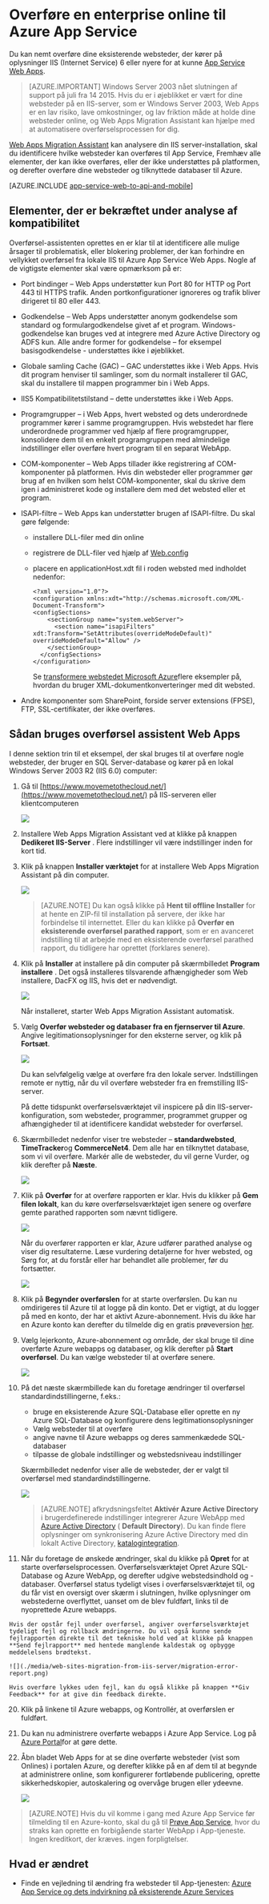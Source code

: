 <properties 
    pageTitle="Overføre en enterprise online til Azure App Service" 
    description="Viser, hvordan du bruger Web Apps Migration Assistant kan du hurtigt overføre eksisterende IIS-websteder til Azure App Service Web Apps" 
    services="app-service" 
    documentationCenter="" 
    authors="cephalin" 
    writer="cephalin" 
    manager="wpickett" 
    editor=""/>

<tags 
    ms.service="app-service" 
    ms.workload="na" 
    ms.tgt_pltfrm="na" 
    ms.devlang="na" 
    ms.topic="article" 
    ms.date="07/01/2016" 
    ms.author="cephalin"/>

# <a name="migrate-an-enterprise-web-app-to-azure-app-service"></a>Overføre en enterprise online til Azure App Service

Du kan nemt overføre dine eksisterende websteder, der kører på oplysninger IIS (Internet Service) 6 eller nyere for at kunne [App Service Web Apps](http://go.microsoft.com/fwlink/?LinkId=529714). 

>[AZURE.IMPORTANT] Windows Server 2003 nået slutningen af support på juli fra 14 2015. Hvis du er i øjeblikket er vært for dine websteder på en IIS-server, som er Windows Server 2003, Web Apps er en lav risiko, lave omkostninger, og lav friktion måde at holde dine websteder online, og Web Apps Migration Assistant kan hjælpe med at automatisere overførselsprocessen for dig. 

[Web Apps Migration Assistant](https://www.movemetothecloud.net/) kan analysere din IIS server-installation, skal du identificere hvilke websteder kan overføres til App Service, Fremhæv alle elementer, der kan ikke overføres, eller der ikke understøttes på platformen, og derefter overføre dine websteder og tilknyttede databaser til Azure.

[AZURE.INCLUDE [app-service-web-to-api-and-mobile](../../includes/app-service-web-to-api-and-mobile.md)]

## <a name="elements-verified-during-compatibility-analysis"></a>Elementer, der er bekræftet under analyse af kompatibilitet ##
Overførsel-assistenten oprettes en er klar til at identificere alle mulige årsager til problematisk, eller blokering problemer, der kan forhindre en vellykket overførsel fra lokale IIS til Azure App Service Web Apps. Nogle af de vigtigste elementer skal være opmærksom på er:

-   Port bindinger – Web Apps understøtter kun Port 80 for HTTP og Port 443 til HTTPS trafik. Anden portkonfigurationer ignoreres og trafik bliver dirigeret til 80 eller 443. 
-   Godkendelse – Web Apps understøtter anonym godkendelse som standard og formulargodkendelse givet af et program. Windows-godkendelse kan bruges ved at integrere med Azure Active Directory og ADFS kun. Alle andre former for godkendelse – for eksempel basisgodkendelse - understøttes ikke i øjeblikket. 
-   Globale samling Cache (GAC) – GAC understøttes ikke i Web Apps. Hvis dit program henviser til samlinger, som du normalt installerer til GAC, skal du installere til mappen programmer bin i Web Apps. 
-   IIS5 Kompatibilitetstilstand – dette understøttes ikke i Web Apps. 
-   Programgrupper – i Web Apps, hvert websted og dets underordnede programmer kører i samme programgruppen. Hvis webstedet har flere underordnede programmer ved hjælp af flere programgrupper, konsolidere dem til en enkelt programgruppen med almindelige indstillinger eller overføre hvert program til en separat WebApp.
-   COM-komponenter – Web Apps tillader ikke registrering af COM-komponenter på platformen. Hvis din websteder eller programmer gør brug af en hvilken som helst COM-komponenter, skal du skrive dem igen i administreret kode og installere dem med det websted eller et program.
-   ISAPI-filtre – Web Apps kan understøtter brugen af ISAPI-filtre. Du skal gøre følgende:
    -   installere DLL-filer med din online 
    -   registrere de DLL-filer ved hjælp af [Web.config](http://www.iis.net/configreference/system.webserver/isapifilters)
    -   placere en applicationHost.xdt fil i roden websted med indholdet nedenfor:

            <?xml version="1.0"?>
            <configuration xmlns:xdt="http://schemas.microsoft.com/XML-Document-Transform">
            <configSections>
                <sectionGroup name="system.webServer">
                  <section name="isapiFilters" xdt:Transform="SetAttributes(overrideModeDefault)" overrideModeDefault="Allow" />
                </sectionGroup>
              </configSections>
            </configuration>

        Se [transformere webstedet Microsoft Azure](http://blogs.msdn.com/b/waws/archive/2014/06/17/transform-your-microsoft-azure-web-site.aspx)flere eksempler på, hvordan du bruger XML-dokumentkonverteringer med dit websted.

-   Andre komponenter som SharePoint, forside server extensions (FPSE), FTP, SSL-certifikater, der ikke overføres.

## <a name="how-to-use-the-web-apps-migration-assistant"></a>Sådan bruges overførsel assistent Web Apps ##
I denne sektion trin til et eksempel, der skal bruges til at overføre nogle websteder, der bruger en SQL Server-database og kører på en lokal Windows Server 2003 R2 (IIS 6.0) computer:

1.  Gå til [https://www.movemetothecloud.net/](https://www.movemetothecloud.net/) på IIS-serveren eller klientcomputeren 

    ![](./media/web-sites-migration-from-iis-server/migration-tool-homepage.png)

2.  Installere Web Apps Migration Assistant ved at klikke på knappen **Dedikeret IIS-Server** . Flere indstillinger vil være indstillinger inden for kort tid. 
4.  Klik på knappen **Installer værktøjet** for at installere Web Apps Migration Assistant på din computer.

    ![](./media/web-sites-migration-from-iis-server/install-page.png)

    >[AZURE.NOTE] Du kan også klikke på **Hent til offline Installer** for at hente en ZIP-fil til installation på servere, der ikke har forbindelse til internettet. Eller du kan klikke på **Overfør en eksisterende overførsel parathed rapport**, som er en avanceret indstilling til at arbejde med en eksisterende overførsel parathed rapport, du tidligere har oprettet (forklares senere).

5.  Klik på **Installer** at installere på din computer på skærmbilledet **Program installere** . Det også installeres tilsvarende afhængigheder som Web installere, DacFX og IIS, hvis det er nødvendigt. 

    ![](./media/web-sites-migration-from-iis-server/install-progress.png)

    Når installeret, starter Web Apps Migration Assistant automatisk.
  
6.  Vælg **Overfør websteder og databaser fra en fjernserver til Azure**. Angive legitimationsoplysninger for den eksterne server, og klik på **Fortsæt**. 

    ![](./media/web-sites-migration-from-iis-server/migrate-from-remote.png)

    Du kan selvfølgelig vælge at overføre fra den lokale server. Indstillingen remote er nyttig, når du vil overføre websteder fra en fremstilling IIS-server.
 
    På dette tidspunkt overførselsværktøjet vil inspicere på din IIS-server-konfiguration, som websteder, programmer, programmet grupper og afhængigheder til at identificere kandidat websteder for overførsel. 

8.  Skærmbilledet nedenfor viser tre websteder – **standardwebsted**, **TimeTracker**og **CommerceNet4**. Dem alle har en tilknyttet database, som vi vil overføre. Markér alle de websteder, du vil gerne Vurder, og klik derefter på **Næste**.

    ![](./media/web-sites-migration-from-iis-server/select-migration-candidates.png)
 
9.  Klik på **Overfør** for at overføre rapporten er klar. Hvis du klikker på **Gem filen lokalt**, kan du køre overførselsværktøjet igen senere og overføre gemte parathed rapporten som nævnt tidligere.

    ![](./media/web-sites-migration-from-iis-server/upload-readiness-report.png)
 
    Når du overfører rapporten er klar, Azure udfører parathed analyse og viser dig resultaterne. Læse vurdering detaljerne for hver websted, og Sørg for, at du forstår eller har behandlet alle problemer, før du fortsætter. 
 
    ![](./media/web-sites-migration-from-iis-server/readiness-assessment.png)

12. Klik på **Begynder overførslen** for at starte overførslen. Du kan nu omdirigeres til Azure til at logge på din konto. Det er vigtigt, at du logger på med en konto, der har et aktivt Azure-abonnement. Hvis du ikke har en Azure konto kan derefter du tilmelde dig en gratis prøveversion [her](https://azure.microsoft.com/pricing/free-trial/?WT.srch=1&WT.mc_ID=SEM_). 

13. Vælg lejerkonto, Azure-abonnement og område, der skal bruge til dine overførte Azure webapps og databaser, og klik derefter på **Start overførsel**. Du kan vælge websteder til at overføre senere.

    ![](./media/web-sites-migration-from-iis-server/choose-tenant-account.png)

14. På det næste skærmbillede kan du foretage ændringer til overførsel standardindstillingerne, f.eks.:

    - bruge en eksisterende Azure SQL-Database eller oprette en ny Azure SQL-Database og konfigurere dens legitimationsoplysninger
    - Vælg websteder til at overføre
    - angive navne til Azure webapps og deres sammenkædede SQL-databaser
    - tilpasse de globale indstillinger og webstedsniveau indstillinger

    Skærmbilledet nedenfor viser alle de websteder, der er valgt til overførsel med standardindstillingerne.

    ![](./media/web-sites-migration-from-iis-server/migration-settings.png)

    >[AZURE.NOTE] afkrydsningsfeltet **Aktivér Azure Active Directory** i brugerdefinerede indstillinger integrerer Azure WebApp med [Azure Active Directory](active-directory-whatis.md) ( **Default Directory**). Du kan finde flere oplysninger om synkronisering Azure Active Directory med din lokalt Active Directory, [katalogintegration](http://msdn.microsoft.com/library/jj573653).

16.  Når du foretage de ønskede ændringer, skal du klikke på **Opret** for at starte overførselsprocessen. Overførselsværktøjet Opret Azure SQL-Database og Azure WebApp, og derefter udgive webstedsindhold og -databaser. Overførsel status tydeligt vises i overførselsværktøjet til, og du får vist en oversigt over skærm i slutningen, hvilke oplysninger om webstederne overflyttet, uanset om de blev fuldført, links til de nyoprettede Azure webapps. 

    Hvis der opstår fejl under overførsel, angiver overførselsværktøjet tydeligt fejl og rollback ændringerne. Du vil også kunne sende fejlrapporten direkte til det tekniske hold ved at klikke på knappen **Send fejlrapport** med hentede manglende kaldestak og opbygge meddelelsens brødtekst. 

    ![](./media/web-sites-migration-from-iis-server/migration-error-report.png)

    Hvis overføre lykkes uden fejl, kan du også klikke på knappen **Giv Feedback** for at give din feedback direkte. 
 
20. Klik på linkene til Azure webapps, og Kontrollér, at overførslen er fuldført.

21. Du kan nu administrere overførte webapps i Azure App Service. Log på [Azure Portal](https://portal.azure.com)for at gøre dette.

22. Åbn bladet Web Apps for at se dine overførte websteder (vist som Onlines) i portalen Azure, og derefter klikke på en af dem til at begynde at administrere online, som konfigurerer fortløbende publicering, oprette sikkerhedskopier, autoskalering og overvåge brugen eller ydeevne.

    ![](./media/web-sites-migration-from-iis-server/TimeTrackerMigrated.png)

>[AZURE.NOTE] Hvis du vil komme i gang med Azure App Service før tilmelding til en Azure-konto, skal du gå til [Prøve App Service](http://go.microsoft.com/fwlink/?LinkId=523751), hvor du straks kan oprette en forbigående starter WebApp i App-tjeneste. Ingen kreditkort, der kræves. ingen forpligtelser.

## <a name="whats-changed"></a>Hvad er ændret
* Finde en vejledning til ændring fra websteder til App-tjenesten: [Azure App Service og dets indvirkning på eksisterende Azure Services](http://go.microsoft.com/fwlink/?LinkId=529714)
 
